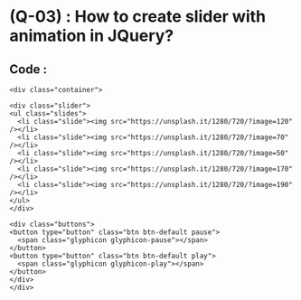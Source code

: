 # (Q-03) : How to create slider with animation in JQuery?

## Code : 

    <div class="container">

    <div class="slider">
    <ul class="slides">
      <li class="slide"><img src="https://unsplash.it/1280/720/?image=120" /></li>
      <li class="slide"><img src="https://unsplash.it/1280/720/?image=70" /></li>
      <li class="slide"><img src="https://unsplash.it/1280/720/?image=50" /></li>
      <li class="slide"><img src="https://unsplash.it/1280/720/?image=170" /></li>
      <li class="slide"><img src="https://unsplash.it/1280/720/?image=190" /></li>
    </ul>
    </div>

    <div class="buttons">
    <button type="button" class="btn btn-default pause">
      <span class="glyphicon glyphicon-pause"></span>
    </button>
    <button type="button" class="btn btn-default play">
      <span class="glyphicon glyphicon-play"></span>
    </button>
    </div>
    </div>